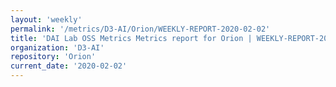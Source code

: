 ```yaml
---
layout: 'weekly'
permalink: '/metrics/D3-AI/Orion/WEEKLY-REPORT-2020-02-02'
title: 'DAI Lab OSS Metrics Metrics report for Orion | WEEKLY-REPORT-2020-02-02'
organization: 'D3-AI'
repository: 'Orion'
current_date: '2020-02-02'
---
```

